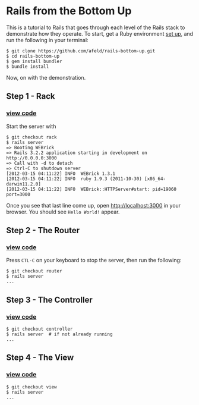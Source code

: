 # Rails from the Bottom Up

This is a tutorial to Rails that goes through each level of the Rails stack to demonstrate how they operate.  To start, get a Ruby environment [set up](http://ruby.railstutorial.org/ruby-on-rails-tutorial-book?version=3.2#sec:rubygems), and run the following in your terminal:

    $ git clone https://github.com/afeld/rails-bottom-up.git
    $ cd rails-bottom-up
    $ gem install bundler
    $ bundle install

Now, on with the demonstration.

## Step 1 - Rack

### [view code](https://github.com/afeld/rails-bottom-up/compare/base...rack#diff-0)

Start the server with

    $ git checkout rack
    $ rails server
    => Booting WEBrick
    => Rails 3.2.2 application starting in development on http://0.0.0.0:3000
    => Call with -d to detach
    => Ctrl-C to shutdown server
    [2012-03-15 04:11:22] INFO  WEBrick 1.3.1
    [2012-03-15 04:11:22] INFO  ruby 1.9.3 (2011-10-30) [x86_64-darwin11.2.0]
    [2012-03-15 04:11:22] INFO  WEBrick::HTTPServer#start: pid=19060 port=3000

Once you see that last line come up, open [http://localhost:3000](http://localhost:3000) in your browser.  You should see `Hello World!` appear.

## Step 2 - The Router

### [view code](https://github.com/afeld/rails-bottom-up/compare/base...router#diff-0)

Press `CTL-C` on your keyboard to stop the server, then run the following:

    $ git checkout router
    $ rails server
    ...

## Step 3 - The Controller

### [view code](https://github.com/afeld/rails-bottom-up/compare/base...controller#diff-0)

    $ git checkout controller
    $ rails server  # if not already running
    ...

## Step 4 - The View

### [view code](https://github.com/afeld/rails-bottom-up/compare/base...view#diff-0)

    $ git checkout view
    $ rails server
    ...
